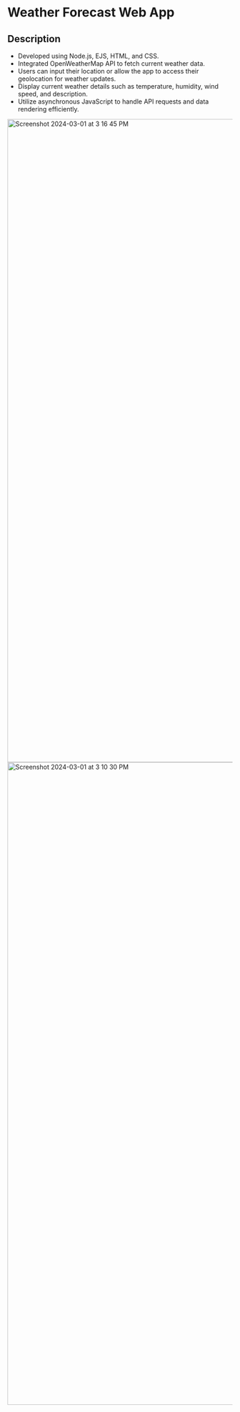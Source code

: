 # Weather Forecast Web App

## Description
- Developed using Node.js, EJS, HTML, and CSS.
- Integrated OpenWeatherMap API to fetch current weather data.
- Users can input their location or allow the app to access their geolocation for weather updates.
- Display current weather details such as temperature, humidity, wind speed, and description.
- Utilize asynchronous JavaScript to handle API requests and data rendering efficiently.

<img width="1440" alt="Screenshot 2024-03-01 at 3 16 45 PM" src="https://github.com/VishMenon23/Weather-App/assets/122495446/8fb59e53-26f2-453e-8ddc-521bb94f1cc2">
<img width="1439" alt="Screenshot 2024-03-01 at 3 10 30 PM" src="https://github.com/VishMenon23/Weather-App/assets/122495446/a82ecca0-6a7b-44c6-be5e-b9c625c0fc44">
